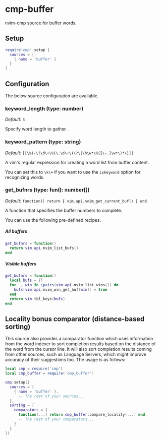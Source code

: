 # cmp-buffer

nvim-cmp source for buffer words.

## Setup

```lua
require'cmp'.setup {
  sources = {
    { name = 'buffer' }
  }
}
```

## Configuration

The below source configuration are available.


### keyword_length (type: number)

_Default:_ `3`

Specify word length to gather.


### keyword_pattern (type: string)

_Default:_ `[[\%(-\?\d\+\%(\.\d\+\)\?\|\h\w*\%([\-.]\w*\)*\)]]`

A vim's regular expression for creating a word list from buffer content.

You can set this to `\k\+` if you want to use the `iskeyword` option for recognizing words.


### get_bufnrs (type: fun(): number[])

_Default:_ `function() return { vim.api.nvim_get_current_buf() } end`

A function that specifies the buffer numbers to complete.

You can use the following pre-defined recipes.

##### All buffers

```lua
get_bufnrs = function()
  return vim.api.nvim_list_bufs()
end
```

##### Visible buffers

```lua
get_bufnrs = function()
  local bufs = {}
  for _, win in ipairs(vim.api.nvim_list_wins()) do
    bufs[vim.api.nvim_win_get_buf(win)] = true
  end
  return vim.tbl_keys(bufs)
end
```


## Locality bonus comparator (distance-based sorting)

This source also provides a comparator function which uses information from the word indexer
to sort completion results based on the distance of the word from the cursor line. It will also
sort completion results coming from other sources, such as Language Servers, which might improve
accuracy of their suggestions too. The usage is as follows:

```lua
local cmp = require('cmp')
local cmp_buffer = require('cmp_buffer')

cmp.setup({
  sources = {
    { name = 'buffer' },
      -- The rest of your sources...
  },
  sorting = {
    comparators = {
      function(...) return cmp_buffer:compare_locality(...) end,
      -- The rest of your comparators...
    }
  }
})
```
